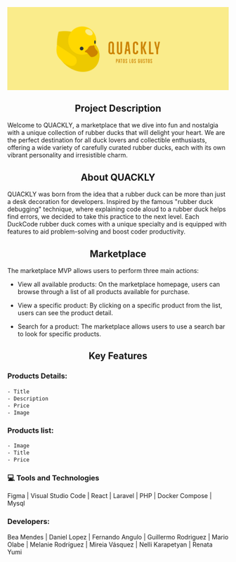 <p align="center"><img src="./img/image.png" align="center"></p>

<h2 align="center" class="description">Project Description</h2>
Welcome to QUACKLY, a marketplace that we dive into fun and nostalgia with a unique collection of rubber ducks that will delight your heart. We are the perfect destination for all duck lovers and collectible enthusiasts, offering a wide variety of carefully curated rubber ducks, each with its own vibrant personality and irresistible charm.

<h2 align="center" class="key-features">About QUACKLY</h2>
QUACKLY was born from the idea that a rubber duck can be more than just a desk decoration for developers. Inspired by the famous "rubber duck debugging" technique, where explaining code aloud to a rubber duck helps find errors, we decided to take this practice to the next level. Each DuckCode rubber duck comes with a unique specialty and is equipped with features to aid problem-solving and boost coder productivity.

<h2 align="center" class="key-features">Marketplace</h2>
The marketplace MVP allows users to perform three main actions:

- View all available products: On the marketplace homepage, users can browse through a list of all products available for purchase.

- View a specific product: By clicking on a specific product from the list, users can see the product detail. 

- Search for a product: The marketplace allows users to use a search bar to look for specific products. 

<h2 align="center" class="key-features">Key Features</h2>


### <b>Products Details:</b>
    - Title
    - Description
    - Price
    - Image

### <b>Products list:</b>
    - Image
    - Title
    - Price
 

### 💻 Tools and Technologies
Figma | Visual Studio Code | React | Laravel | PHP | Docker Compose | Mysql

### <b>Developers:</b>

Bea Mendes | Daniel Lopez | Fernando Angulo | Guillermo Rodriguez | Mario Olabe | Melanie Rodríguez | Mireia Vásquez | Nelli Karapetyan | Renata Yumi
